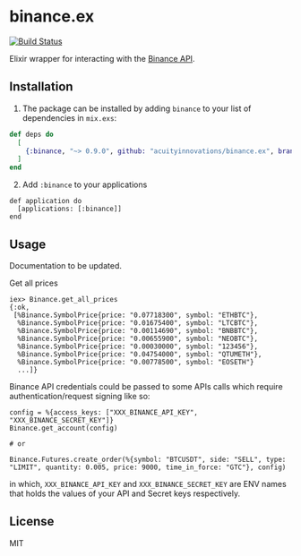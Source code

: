 # binance.ex

[![Build Status](https://travis-ci.org/dvcrn/binance.ex.svg?branch=master)](https://travis-ci.org/dvcrn/binance.ex)

Elixir wrapper for interacting with the [Binance API](https://github.com/binance-exchange/binance-official-api-docs).

## Installation

1. The package can be installed by adding `binance` to your list of dependencies in `mix.exs`:

```elixir
def deps do
  [
    {:binance, "~> 0.9.0", github: "acuityinnovations/binance.ex", branch: "master"}
  ]
end
```

2. Add `:binance` to your applications

```
def application do
  [applications: [:binance]]
end
```

## Usage

Documentation to be updated.

Get all prices
```
iex> Binance.get_all_prices
{:ok,
 [%Binance.SymbolPrice{price: "0.07718300", symbol: "ETHBTC"},
  %Binance.SymbolPrice{price: "0.01675400", symbol: "LTCBTC"},
  %Binance.SymbolPrice{price: "0.00114690", symbol: "BNBBTC"},
  %Binance.SymbolPrice{price: "0.00655900", symbol: "NEOBTC"},
  %Binance.SymbolPrice{price: "0.00030000", symbol: "123456"},
  %Binance.SymbolPrice{price: "0.04754000", symbol: "QTUMETH"},
  %Binance.SymbolPrice{price: "0.00778500", symbol: "EOSETH"}
  ...]}
```

Binance API credentials could be passed to some APIs calls which require authentication/request signing like so:

```
config = %{access_keys: ["XXX_BINANCE_API_KEY", "XXX_BINANCE_SECRET_KEY"]}
Binance.get_account(config)

# or

Binance.Futures.create_order(%{symbol: "BTCUSDT", side: "SELL", type: "LIMIT", quantity: 0.005, price: 9000, time_in_force: "GTC"}, config)
```

in which, `XXX_BINANCE_API_KEY` and `XXX_BINANCE_SECRET_KEY` are ENV names that holds the values of your API and Secret keys respectively.

## License

MIT
